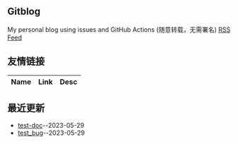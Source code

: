 ## Gitblog
My personal blog using issues and GitHub Actions (随意转载，无需署名)
[RSS Feed](https://raw.githubusercontent.com/wjwever/gitblog/master/feed.xml)
## 友情链接
| Name | Link | Desc | 
 | ---- | ---- | ---- |
## 最近更新
- [test-doc](https://github.com/wjwever/gitblog/issues/9)--2023-05-29
- [test_bug](https://github.com/wjwever/gitblog/issues/8)--2023-05-29
